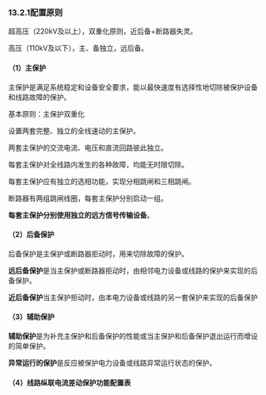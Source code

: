### 13.2.1配置原则

超高压（220kV及以上），双重化原则，近后备+断路器失灵。

高压（110kV及以下），主、备独立，远后备。

#### （1）主保护

主保护是满足系统稳定和设备安全要求，能以最快速度有选择性地切除被保护设备和线路故障的保护。

基本原则：主保护双重化

设置两套完整、独立的全线速动的主保护。

两套主保护的交流电流、电压和直流回路彼此独立。

每套主保护对全线路内发生的各种故障，均能无时限切除。

每套主保护应有独立的选相功能，实现分相跳闸和三相跳闸。

断路器有两组跳闸线圈，每套主保护分别启动一组。

**每套主保护分别使用独立的远方信号传输设备**。

#### （2）后备保护

后备保护是主保护或断路器拒动时，用来切除故障的保护。

**远后备保护**是当主保护或断路器拒动时，由相邻电力设备或线路的保护来实现的后备保护。

**近后备保护**当主保护拒动时，由本电力设备或线路的另一套保护来实现的后备保护

#### （3）辅助保护

**辅助保护**是为补充主保护和后备保护的性能或当主保护和后备保护退出运行而增设的简单保护。

**异常运行的保护**是反应被保护电力设备或线路异常运行状态的保护。

 

#### （4）线路纵联电流差动保护功能配置表